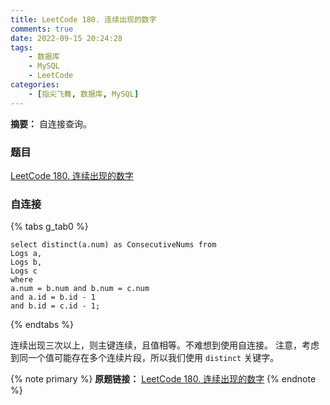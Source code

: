 ```yaml
---
title: LeetCode 180. 连续出现的数字
comments: true
date: 2022-09-15 20:24:28
tags:
    - 数据库
    - MySQL
    - LeetCode
categories:
    - [指尖飞舞, 数据库, MySQL]
---
```

__摘要：__
自连接查询。
<!-- more -->

### 题目
[LeetCode 180. 连续出现的数字](https://leetcode.cn/problems/consecutive-numbers/)

### 自连接
{% tabs g_tab0 %}
<!-- tab MySQL -->
```MySQL
select distinct(a.num) as ConsecutiveNums from
Logs a,
Logs b,
Logs c
where
a.num = b.num and b.num = c.num
and a.id = b.id - 1
and b.id = c.id - 1;
```
<!-- endtab -->
{% endtabs %}

连续出现三次以上，则主键连续，且值相等。不难想到使用自连接。
注意，考虑到同一个值可能存在多个连续片段，所以我们使用 `distinct` 关键字。

{% note primary %}
__原题链接：__ [LeetCode 180. 连续出现的数字](https://leetcode.cn/problems/consecutive-numbers/)
{% endnote %}
